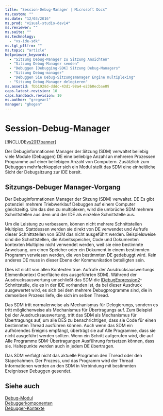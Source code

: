 ```yaml
---
title: "Session-Debug-Manager | Microsoft Docs"
ms.custom: ""
ms.date: "12/03/2016"
ms.prod: "visual-studio-dev14"
ms.reviewer: ""
ms.suite: ""
ms.technology: 
  - "vs-ide-sdk"
ms.tgt_pltfrm: ""
ms.topic: "article"
helpviewer_keywords: 
  - "Sitzung Debug-Manager zu Sitzung Ansichten"
  - "Sitzung Debug-Manager senden"
  - "Debuggen [Debugging-SDK] Sitzung Debug-Managers"
  - "Sitzung Debug-manager"
  - "Debuggen Sie Debug-Sitzungsmanager Engine multiplexing"
  - "Sitzung Debug-Manager delegieren"
ms.assetid: fbb1928d-dddc-43d1-98a4-e23b0ecbae09
caps.latest.revision: 10
caps.handback.revision: 10
ms.author: "gregvanl"
manager: "ghogen"
---
```

# Session-Debug-Manager
[!INCLUDE[vs2017banner](../../code-quality/includes/vs2017banner.md)]

Der Debuginformationen Manager der Sitzung \(SDM\) verwaltet beliebig viele Module \(Debuggen\) DE eine beliebige Anzahl an mehreren Prozessen Programme auf einer beliebigen Anzahl von Computern.  Zusätzlich zum Debuggen mehrfachkoppler sich ein Modul stellt das SDM eine einheitliche Sicht der Debugsitzung zur IDE bereit.  
  
## Sitzungs\-Debuger Manager\-Vorgang  
 Der Debuginformationen Manager der Sitzung \(SDM\) verwaltet. DE  Es gibt potenziell mehrere Triebwerklauf Debuggen auf einem Computer gleichzeitig.  Um das den zu multiplexen, wird die umbrüche SDM mehrere Schnittstellen aus dem und der IDE als einzelne Schnittstelle aus.  
  
 Um die Leistung zu verbessern, können nicht mehrere Schnittstellen Multiplex.  Stattdessen werden sie direkt von DE verwendet und Aufrufe dieser Schnittstellen von SDM das nicht ausgeführt werden.  Beispielsweise sind die Schnittstellen, die Arbeitsspeicher, Code und Dokumenten kontexten Multiplex nicht verwendet werden, weil sie eine bestimmte Anweisung, um einen Speicher oder ein Dokument in einem bestimmten Programm verwiesen werden, die von bestimmten DE gedebuggt wird.  Kein anderes DE muss in dieser Ebene der Kommunikation beteiligten sein.  
  
 Dies ist nicht von allen Kontexten true.  Aufrufe der Ausdrucksauswertungs Elementkontext Oberfläche des ausgeführten SDM\).  Während der Ausdrucksauswertung umschließt das SDM die [IDebugExpression2](../../extensibility/debugger/reference/idebugexpression2.md)\-Schnittstelle, die es in der IDE vorhanden ist, da bei dieser Ausdruck ausgewertet wird, es sich bei dem mehrere Debugprogramme sind, die in demselben Prozess liefe, die sich im selben Thread.  
  
 Das SDM tritt normalerweise als Mechanismus für Delegierungs, sondern es tritt möglicherweise als Mechanismus für Übertragungs auf.  Zum Beispiel bei der Ausdrucksauswertung, tritt das SDM als Mechanismus für Übertragungs auf, um alle DES zu benachrichtigen, dass sie Code für einen bestimmten Thread ausführen können.  Auch wenn das SDM ein aufhörendes Ereignis empfängt, überträgt sie auf Alle Programme, dass sie nicht ausgeführt werden sollten.  Wenn ein Schritt aufgerufen wird, die auf Alle Programme SDM\-Übertragungen Ausführung fortsetzen können, dass sie.  Haltepunkte werden auch in jedem DE übertragen.  
  
 Das SDM verfolgt nicht das aktuelle Programm den Thread oder den Stapelrahmen.  Der Prozess, und das Programm wird der Thread Informationen werden an den SDM in Verbindung mit bestimmten Ereignissen Debuggen gesendet.  
  
## Siehe auch  
 [Debug\-Modul](../../extensibility/debugger/debug-engine.md)   
 [Debuggerkomponenten](../../extensibility/debugger/debugger-components.md)   
 [Debugger\-Kontexte](../../extensibility/debugger/debugger-contexts.md)